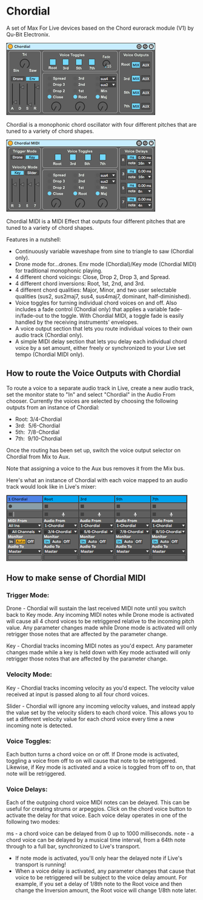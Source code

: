 # Chordial
A set of Max For Live devices based on the Chord eurorack module (V1) by Qu-Bit Electronix.

![Chordial Image](Chordial.jpg)

Chordial is a monophonic chord oscillator with four different pitches that are tuned to a variety of chord shapes.  

![ChordialMIDI Image](ChordialMIDI.jpg)

Chordial MIDI is a MIDI Effect that outputs four different pitches that are tuned to a variety of chord shapes.

Features in a nutshell:

- Continuously variable waveshape from sine to triangle to saw (Chordial only).
- Drone mode for...drones. Env mode (Chordial)/Key mode (Chordial MIDI) for traditional monophonic playing.
- 4 different chord voicings: Close, Drop 2, Drop 3, and Spread.
- 4 different chord inversions: Root, 1st, 2nd, and 3rd.
- 4 different chord qualities: Major, Minor, and two user selectable qualities (sus2, sus2maj7, sus4, sus4maj7, dominant, half-diminished). 
- Voice toggles for turning individual chord voices on and off. Also includes a fade control (Chordial only) that applies a variable fade-in/fade-out to the toggle. With Chordial MIDI, a toggle fade is easily handled by the receiving instruments' envelopes.
- A voice output section that lets you route individual voices to their own audio track (Chordial only).
- A simple MIDI delay section that lets you delay each individual chord voice by a set amount, either freely or synchronized to your Live set tempo (Chordial MIDI only).

## How to route the Voice Outputs with Chordial

To route a voice to a separate audio track in Live, create a new audio track, set the monitor state to "In" and select "Chordial" in the Audio From chooser. Currently the voices are selected by choosing the following outputs from an instance of Chordial:

- Root: 3/4-Chordial
- 3rd:  5/6-Chordial
- 5th:  7/8-Chordial
- 7th:  9/10-Chordial

Once the routing has been set up, switch the voice output selector on Chordial from Mix to Aux.

Note that assigning a voice to the Aux bus removes it from the Mix bus.

Here's what an instance of Chordial with each voice mapped to an audio track would look like in Live's mixer:

![Cordial Routing Image](chordial-routing.jpg)

## How to make sense of Chordial MIDI

### Trigger Mode:

Drone - Chordial will sustain the last received MIDI note until you switch back to Key mode. Any incoming
MIDI notes while Drone mode is activated will cause all 4 chord voices to be retriggered relative to the
incoming pitch value. Any parameter changes made while Drone mode is activated will only retrigger those
notes that are affected by the parameter change.

Key - Chordial tracks incoming MIDI notes as you'd expect. Any parameter changes made while a key is held down
with Key mode activated will only retrigger those notes that are affected by the parameter change.

### Velocity Mode:

Key - Chordial tracks incoming velocity as you'd expect. The velocity value received at input is passed along
to all four chord voices.

Slider - Chordial will ignore any incoming velocity values, and instead apply the value set by the velocity sliders
to each chord voice. This allows you to set a different velocity value for each chord voice every time a new incoming
note is detected.

### Voice Toggles:

Each button turns a chord voice on or off. If Drone mode is activated, toggling a voice from off to on will cause
that note to be retriggered. Likewise, if Key mode is activated and a voice is toggled from off to on, that note
will be retriggered.

### Voice Delays:

Each of the outgoing chord voice MIDI notes can be delayed. This can be useful for creating strums or arpeggios. Click on the
chord voice button to activate the delay for that voice. Each voice delay operates in one of the following two modes:

ms - a chord voice can be delayed from 0 up to 1000 milliseconds.
note - a chord voice can be delayed by a musical time interval, from a 64th note through to a full bar, synchronized
to Live's transport.

* If note mode is activated, you'll only hear the delayed note if Live's transport is running!
* When a voice delay is activated, any parameter changes that cause that voice to be retriggered will be
  subject to the voice delay amount. For example, if you set a delay of 1/8th note to the Root voice and then
  change the Inversion amount, the Root voice will change 1/8th note later.
